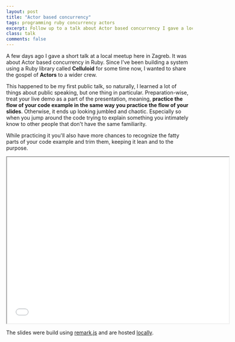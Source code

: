```yaml
---
layout: post
title: "Actor based concurrency"
tags: programming ruby concurrency actors
excerpt: Follow up to a talk about Actor based concurrency I gave a local Ruby meetup.
class: talk
comments: false
---
```


A few days ago I gave a short talk at a local meetup here in Zagreb. It was about Actor based concurrency in Ruby. Since I've been building a system using a Ruby library called **Celluloid** for some time now, I wanted to share the gospel of **Actors** to a wider crew.


This happened to be my first public talk, so naturally, I learned a lot of things about public speaking, but one thing in particular. Preparation-wise, treat your live demo as a part of the presentation, meaning, **practice the flow of your code example in the same way you practice the flow of your slides**. Otherwise, it ends up looking jumbled and chaotic. Especially so when you jump around the code trying to explain something you intimately know to other people that don't have the same familiarity.

While practicing it you'll also have more chances to recognize the fatty parts of your code example and trim them, keeping it lean and to the purpose.

<iframe src="/talks/actors.html" width="600" height="450"></iframe>

<br/>

The slides were build using [remark.js](https://github.com/gnab/remark) and are hosted [locally](/talks/actors.html).
